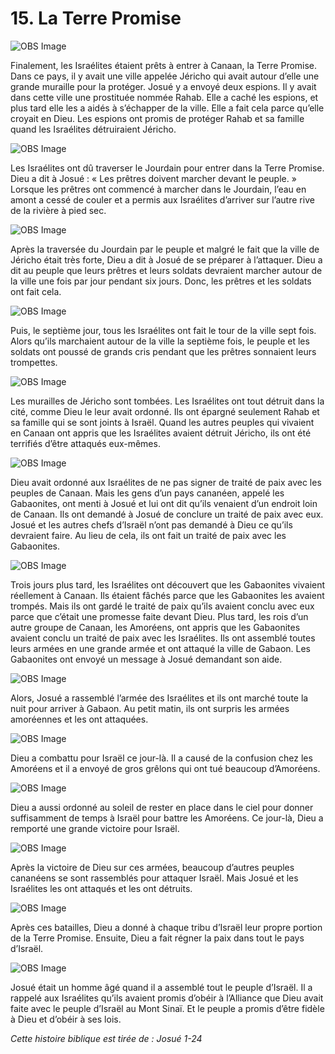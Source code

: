 # 15. La Terre Promise

![OBS Image](https://cdn.door43.org/obs/jpg/360px/obs-en-15-01.jpg)

Finalement, les Israélites étaient prêts à entrer à Canaan, la Terre Promise. Dans ce pays, il y avait une ville appelée Jéricho qui avait autour d’elle une grande muraille pour la protéger. Josué y a envoyé deux espions. Il y avait dans cette ville une prostituée nommée Rahab. Elle a caché les espions, et plus tard elle les a aidés à s’échapper de la ville. Elle a fait cela parce qu’elle croyait en Dieu. Les espions ont promis de protéger Rahab et sa famille quand les Israélites détruiraient Jéricho.

![OBS Image](https://cdn.door43.org/obs/jpg/360px/obs-en-15-02.jpg)

Les Israélites ont dû traverser le Jourdain pour entrer dans la Terre Promise. Dieu a dit à Josué : « Les prêtres doivent marcher devant le peuple. » Lorsque les prêtres ont commencé à marcher dans le Jourdain, l’eau en amont a cessé de couler et a permis aux Israélites d’arriver sur l’autre rive de la rivière à pied sec.

![OBS Image](https://cdn.door43.org/obs/jpg/360px/obs-en-15-03.jpg)

Après la traversée du Jourdain par le peuple et malgré le fait que la ville de Jéricho était très forte, Dieu a dit à Josué de se préparer à l’attaquer. Dieu a dit au peuple que leurs prêtres et leurs soldats devraient marcher autour de la ville une fois par jour pendant six jours. Donc, les prêtres et les soldats ont fait cela.

![OBS Image](https://cdn.door43.org/obs/jpg/360px/obs-en-15-04.jpg)

Puis, le septième jour, tous les Israélites ont fait le tour de la ville sept fois. Alors qu’ils marchaient autour de la ville la septième fois, le peuple et les soldats ont poussé de grands cris pendant que les prêtres sonnaient leurs trompettes.

![OBS Image](https://cdn.door43.org/obs/jpg/360px/obs-en-15-05.jpg)

Les murailles de Jéricho sont tombées. Les Israélites ont tout détruit dans la cité, comme Dieu le leur avait ordonné. Ils ont épargné seulement Rahab et sa famille qui se sont joints à Israël. Quand les autres peuples qui vivaient en Canaan ont appris que les Israélites avaient détruit Jéricho, ils ont été terrifiés d’être attaqués eux-mêmes.

![OBS Image](https://cdn.door43.org/obs/jpg/360px/obs-en-15-06.jpg)

Dieu avait ordonné aux Israélites de ne pas signer de traité de paix avec les peuples de Canaan. Mais les gens d’un pays cananéen, appelé les Gabaonites, ont menti à Josué et lui ont dit qu’ils venaient d’un endroit loin de Canaan. Ils ont demandé à Josué de conclure un traité de paix avec eux. Josué et les autres chefs d’Israël n’ont pas demandé à Dieu ce qu’ils devraient faire. Au lieu de cela, ils ont fait un traité de paix avec les Gabaonites.

![OBS Image](https://cdn.door43.org/obs/jpg/360px/obs-en-15-07.jpg)

Trois jours plus tard, les Israélites ont découvert que les Gabaonites vivaient réellement à Canaan. Ils étaient fâchés parce que les Gabaonites les avaient trompés. Mais ils ont gardé le traité de paix qu’ils avaient conclu avec eux parce que c’était une promesse faite devant Dieu. Plus tard, les rois d’un autre groupe de Canaan, les Amoréens, ont appris que les Gabaonites avaient conclu un traité de paix avec les Israélites. Ils ont assemblé toutes leurs armées en une grande armée et ont attaqué la ville de Gabaon. Les Gabaonites ont envoyé un message à Josué demandant son aide.

![OBS Image](https://cdn.door43.org/obs/jpg/360px/obs-en-15-08.jpg)

Alors, Josué a rassemblé l’armée des Israélites et ils ont marché toute la nuit pour arriver à Gabaon. Au petit matin, ils ont surpris les armées amoréennes et les ont attaquées.

![OBS Image](https://cdn.door43.org/obs/jpg/360px/obs-en-15-09.jpg)

Dieu a combattu pour Israël ce jour-là. Il a causé de la confusion chez les Amoréens et il a envoyé de gros grêlons qui ont tué beaucoup d’Amoréens.

![OBS Image](https://cdn.door43.org/obs/jpg/360px/obs-en-15-10.jpg)

Dieu a aussi ordonné au soleil de rester en place dans le ciel pour donner suffisamment de temps à Israël pour battre les Amoréens. Ce jour-là, Dieu a remporté une grande victoire pour Israël.

![OBS Image](https://cdn.door43.org/obs/jpg/360px/obs-en-15-11.jpg)

Après la victoire de Dieu sur ces armées, beaucoup d’autres peuples cananéens se sont rassemblés pour attaquer Israël. Mais Josué et les Israélites les ont attaqués et les ont détruits.

![OBS Image](https://cdn.door43.org/obs/jpg/360px/obs-en-15-12.jpg)

Après ces batailles, Dieu a donné à chaque tribu d’Israël leur propre portion de la Terre Promise. Ensuite, Dieu a fait régner la paix dans tout le pays d’Israël.

![OBS Image](https://cdn.door43.org/obs/jpg/360px/obs-en-15-13.jpg)

Josué était un homme âgé quand il a assemblé tout le peuple d’Israël. Il a rappelé aux Israélites qu’ils avaient promis d’obéir à l’Alliance que Dieu avait faite avec le peuple d’Israël au Mont Sinaï. Et le peuple a promis d’être fidèle à Dieu et d’obéir à ses lois.

_Cette histoire biblique est tirée de : Josué 1-24_